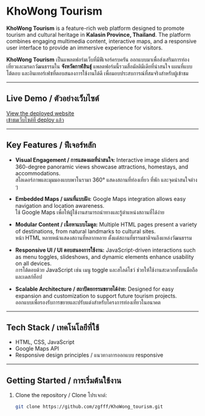 # KhoWong Tourism

**KhoWong Tourism** is a feature-rich web platform designed to promote tourism and cultural heritage in **Kalasin Province, Thailand**. The platform combines engaging multimedia content, interactive maps, and a responsive user interface to provide an immersive experience for visitors.

**KhoWong Tourism** เป็นแพลตฟอร์มเว็บที่มีฟีเจอร์ครบครัน ออกแบบมาเพื่อส่งเสริมการท่องเที่ยวและมรดกวัฒนธรรมใน **จังหวัดกาฬสินธุ์** แพลตฟอร์มนี้รวมสื่อมัลติมีเดียที่น่าสนใจ แผนที่แบบโต้ตอบ และอินเทอร์เฟซที่ตอบสนองการใช้งานได้ดี เพื่อมอบประสบการณ์ที่สมจริงสำหรับผู้เข้าชม

---

## Live Demo / ตัวอย่างเว็บไซต์
[View the deployed website](https://kho-wong-tourism.vercel.app/)  
[เข้าชมเว็บไซต์ที่ deploy แล้ว](https://kho-wong-tourism.vercel.app/)

---

## Key Features / ฟีเจอร์หลัก

- **Visual Engagement / การแสดงผลที่น่าสนใจ:** Interactive image sliders and 360-degree panoramic views showcase attractions, homestays, and accommodations.  
  สไลเดอร์ภาพและมุมมองแบบพาโนรามา 360° แสดงสถานที่ท่องเที่ยว ที่พัก และจุดน่าสนใจต่าง ๆ  

- **Embedded Maps / แผนที่แบบฝัง:** Google Maps integration allows easy navigation and location awareness.  
  ใช้ Google Maps เพื่อให้ผู้ใช้งานสามารถนำทางและรู้ตำแหน่งสถานที่ได้ง่าย  

- **Modular Content / เนื้อหาแบบโมดูล:** Multiple HTML pages present a variety of destinations, from natural landmarks to cultural sites.  
  หน้า HTML หลายหน้าแสดงสถานที่หลากหลาย ตั้งแต่สถานที่ธรรมชาติจนถึงแหล่งวัฒนธรรม  

- **Responsive UI / UI ตอบสนองการใช้งาน:** JavaScript-driven interactions such as menu toggles, slideshows, and dynamic elements enhance usability on all devices.  
  การโต้ตอบด้วย JavaScript เช่น เมนู toggle และสไลด์โชว์ ช่วยให้ใช้งานสะดวกทั้งบนมือถือและเดสก์ท็อป  

- **Scalable Architecture / สถาปัตยกรรมขยายได้ง่าย:** Designed for easy expansion and customization to support future tourism projects.  
  ออกแบบเพื่อรองรับการขยายและปรับแต่งสำหรับโครงการท่องเที่ยวในอนาคต

---

## Tech Stack / เทคโนโลยีที่ใช้

- HTML, CSS, JavaScript  
- Google Maps API  
- Responsive design principles / แนวทางการออกแบบ responsive

---

## Getting Started / การเริ่มต้นใช้งาน

1. Clone the repository / Clone โปรเจกต์:  
   ```bash
   git clone https://github.com/zgfff/KhoWong_tourism.git
